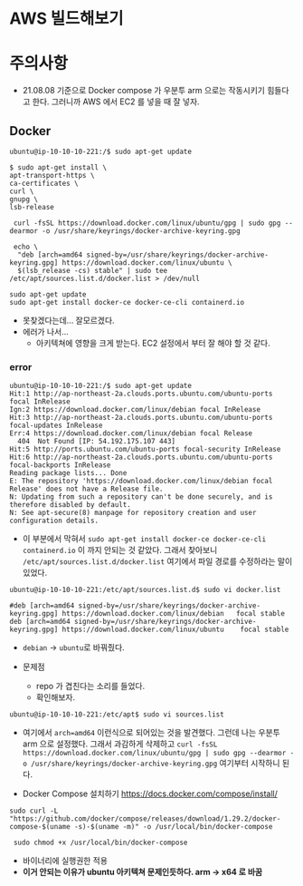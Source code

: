 # AWS 빌드해보기



# 주의사항

- 21.08.08 기준으로 Docker compose 가 우분투 arm 으로는 작동시키기 힘들다고 한다.
  그러니까 AWS 에서 EC2 를 넣을 때 잘 넣자.





## Docker

```ubuntu
ubuntu@ip-10-10-10-221:/$ sudo apt-get update
```

```ubuntu
$ sudo apt-get install \
apt-transport-https \
ca-certificates \
curl \
gnupg \
lsb-release
```

```ubuntu
 curl -fsSL https://download.docker.com/linux/ubuntu/gpg | sudo gpg --dearmor -o /usr/share/keyrings/docker-archive-keyring.gpg
```

```ubuntu
 echo \
  "deb [arch=amd64 signed-by=/usr/share/keyrings/docker-archive-keyring.gpg] https://download.docker.com/linux/ubuntu \
  $(lsb_release -cs) stable" | sudo tee /etc/apt/sources.list.d/docker.list > /dev/null
```

```ubuntu
sudo apt-get update
sudo apt-get install docker-ce docker-ce-cli containerd.io
```

- 못찾겠다는데... 잘모르겠다.
- 에러가 나서... 
  - 아키텍쳐에 영향을 크게 받는다. EC2 설정에서 부터 잘 해야 할 것 같다.



### error 

```ubuntu
ubuntu@ip-10-10-10-221:/$ sudo apt-get update
Hit:1 http://ap-northeast-2a.clouds.ports.ubuntu.com/ubuntu-ports focal InRelease
Ign:2 https://download.docker.com/linux/debian focal InRelease
Hit:3 http://ap-northeast-2a.clouds.ports.ubuntu.com/ubuntu-ports focal-updates InRelease
Err:4 https://download.docker.com/linux/debian focal Release
  404  Not Found [IP: 54.192.175.107 443]
Hit:5 http://ports.ubuntu.com/ubuntu-ports focal-security InRelease
Hit:6 http://ap-northeast-2a.clouds.ports.ubuntu.com/ubuntu-ports focal-backports InRelease
Reading package lists... Done
E: The repository 'https://download.docker.com/linux/debian focal Release' does not have a Release file.
N: Updating from such a repository can't be done securely, and is therefore disabled by default.
N: See apt-secure(8) manpage for repository creation and user configuration details.
```

- 이 부분에서 막혀서 `sudo apt-get install docker-ce docker-ce-cli containerd.io` 이 까지 안되는 것 같았다.
  그래서 찾아보니 `/etc/apt/sources.list.d/docker.list` 여기에서 파일 경로를 수정하라는 말이 있었다.

```ubuntu
ubuntu@ip-10-10-10-221:/etc/apt/sources.list.d$ sudo vi docker.list
```

```vi
#deb [arch=amd64 signed-by=/usr/share/keyrings/docker-archive-keyring.gpg] https://download.docker.com/linux/debian   focal stable
deb [arch=amd64 signed-by=/usr/share/keyrings/docker-archive-keyring.gpg] https://download.docker.com/linux/ubuntu    focal stable
```

- `debian` -> `ubuntu`로 바꿔줬다.



- 문제점
  - repo 가 겹친다는 소리를 들었다.
  - 확인해보자.

```ubuntu
ubuntu@ip-10-10-10-221:/etc/apt$ sudo vi sources.list
```

- 여기에서 `arch=amd64` 이런식으로 되어있는 것을 발견했다.
  그런데 나는 우분투 arm 으로 설정했다. 그래서 과감하게 삭제하고
   `curl -fsSL https://download.docker.com/linux/ubuntu/gpg | sudo gpg --dearmor -o /usr/share/keyrings/docker-archive-keyring.gpg`
  여기부터 시작하니 된다.



- Docker Compose 설치하기
  https://docs.docker.com/compose/install/

```ubuntu
sudo curl -L "https://github.com/docker/compose/releases/download/1.29.2/docker-compose-$(uname -s)-$(uname -m)" -o /usr/local/bin/docker-compose
```

```ubuntu
 sudo chmod +x /usr/local/bin/docker-compose
```

- 바이너리에 실행권한 적용
- **이거 안되는 이유가 ubuntu 아키텍쳐 문제인듯하다. arm -> x64 로 바꿈**





